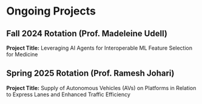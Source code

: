 # Ongoing Projects

## Fall 2024 Rotation (Prof. Madeleine Udell)
**Project Title:** Leveraging AI Agents for Interoperable ML Feature Selection for Medicine

## Spring 2025 Rotation (Prof. Ramesh Johari)
**Project Title:** Supply of Autonomous Vehicles (AVs) on Platforms in Relation to Express Lanes and Enhanced Traffic Efficiency
